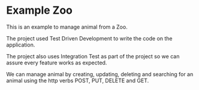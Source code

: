 # Example Zoo

This is an example to manage animal from a Zoo.

The project used Test Driven Development to write the code 
on the application.

The project also uses Integration Test as part of the project
so we can assure every feature works as expected.

We can manage animal by creating, updating, deleting and searching
for an animal using the http verbs POST, PUT, DELETE and GET.




